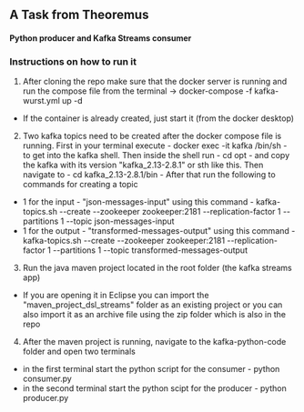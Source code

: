 ## A Task from Theoremus
#### Python producer and Kafka Streams consumer

### Instructions on how to run it

1. After cloning the repo make sure that the docker server is running and run the compose file from the terminal -> docker-compose -f kafka-wurst.yml up -d
  - If the container is already created, just start it (from the docker desktop) 
2. Two kafka topics need to be created after the docker compose file is running. First in your terminal execute - docker exec -it kafka /bin/sh - to get into the kafka shell. Then inside the shell run - cd opt - and copy the kafka with its version "kafka_2.13-2.8.1" or sth like this. Then navigate to - cd kafka_2.13-2.8.1/bin - After that run the following to commands for creating a topic
  - 1 for the input - "json-messages-input" using this command - kafka-topics.sh --create --zookeeper zookeeper:2181 --replication-factor 1 --partitions 1 --topic json-messages-input
  - 1 for the output - "transformed-messages-output" using this command - kafka-topics.sh --create --zookeeper zookeeper:2181 --replication-factor 1 --partitions 1 --topic transformed-messages-output
3. Run the java maven project located in the root folder (the kafka streams app)
  - If you are opening it in Eclipse you can import the "maven_project_dsl_streams" folder as an existing project or you can also import it as an archive file using the zip folder which is also in the repo
4. After the maven project is running, navigate to the kafka-python-code folder and open two terminals 
  - in the first terminal start the python script for the consumer - python consumer.py
  - in the second terminal start the python scipt for the producer - python producer.py
  
